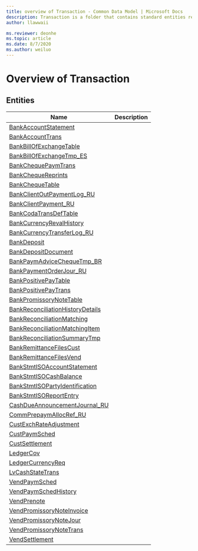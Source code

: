```yaml
---
title: overview of Transaction - Common Data Model | Microsoft Docs
description: Transaction is a folder that contains standard entities related to the Common Data Model.
author: llawwaii

ms.reviewer: deonhe
ms.topic: article
ms.date: 8/7/2020
ms.author: weiluo
---
```


# Overview of Transaction


## Entities

|Name|Description|
|---|---|
|[BankAccountStatement](BankAccountStatement.md)||
|[BankAccountTrans](BankAccountTrans.md)||
|[BankBillOfExchangeTable](BankBillOfExchangeTable.md)||
|[BankBillOfExchangeTmp_ES](BankBillOfExchangeTmp_ES.md)||
|[BankChequePaymTrans](BankChequePaymTrans.md)||
|[BankChequeReprints](BankChequeReprints.md)||
|[BankChequeTable](BankChequeTable.md)||
|[BankClientOutPaymentLog_RU](BankClientOutPaymentLog_RU.md)||
|[BankClientPayment_RU](BankClientPayment_RU.md)||
|[BankCodaTransDefTable](BankCodaTransDefTable.md)||
|[BankCurrencyRevalHistory](BankCurrencyRevalHistory.md)||
|[BankCurrencyTransferLog_RU](BankCurrencyTransferLog_RU.md)||
|[BankDeposit](BankDeposit.md)||
|[BankDepositDocument](BankDepositDocument.md)||
|[BankPaymAdviceChequeTmp_BR](BankPaymAdviceChequeTmp_BR.md)||
|[BankPaymentOrderJour_RU](BankPaymentOrderJour_RU.md)||
|[BankPositivePayTable](BankPositivePayTable.md)||
|[BankPositivePayTrans](BankPositivePayTrans.md)||
|[BankPromissoryNoteTable](BankPromissoryNoteTable.md)||
|[BankReconciliationHistoryDetails](BankReconciliationHistoryDetails.md)||
|[BankReconciliationMatching](BankReconciliationMatching.md)||
|[BankReconciliationMatchingItem](BankReconciliationMatchingItem.md)||
|[BankReconciliationSummaryTmp](BankReconciliationSummaryTmp.md)||
|[BankRemittanceFilesCust](BankRemittanceFilesCust.md)||
|[BankRemittanceFilesVend](BankRemittanceFilesVend.md)||
|[BankStmtISOAccountStatement](BankStmtISOAccountStatement.md)||
|[BankStmtISOCashBalance](BankStmtISOCashBalance.md)||
|[BankStmtISOPartyIdentification](BankStmtISOPartyIdentification.md)||
|[BankStmtISOReportEntry](BankStmtISOReportEntry.md)||
|[CashDueAnnouncementJournal_RU](CashDueAnnouncementJournal_RU.md)||
|[CommPrepaymAllocRef_RU](CommPrepaymAllocRef_RU.md)||
|[CustExchRateAdjustment](CustExchRateAdjustment.md)||
|[CustPaymSched](CustPaymSched.md)||
|[CustSettlement](CustSettlement.md)||
|[LedgerCov](LedgerCov.md)||
|[LedgerCurrencyReq](LedgerCurrencyReq.md)||
|[LvCashStateTrans](LvCashStateTrans.md)||
|[VendPaymSched](VendPaymSched.md)||
|[VendPaymSchedHistory](VendPaymSchedHistory.md)||
|[VendPrenote](VendPrenote.md)||
|[VendPromissoryNoteInvoice](VendPromissoryNoteInvoice.md)||
|[VendPromissoryNoteJour](VendPromissoryNoteJour.md)||
|[VendPromissoryNoteTrans](VendPromissoryNoteTrans.md)||
|[VendSettlement](VendSettlement.md)||
